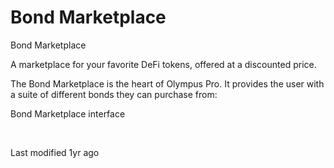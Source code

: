 # Bond Marketplace

Bond Marketplace

A marketplace for your favorite DeFi tokens, offered at a discounted price.

The Bond Marketplace is the heart of Olympus Pro. It provides the user with a suite of different bonds they can purchase from:

Bond Marketplace interface



​



Last modified 1yr ago
